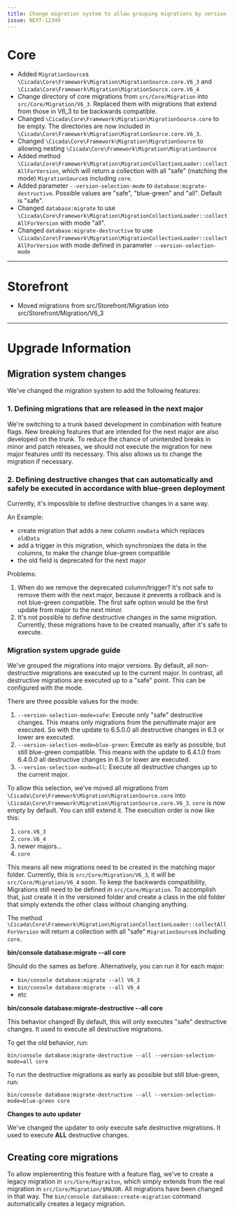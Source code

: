 ```yaml
---
title: Change migration system to allow grouping migrations by version
issue: NEXT-12349
---
```

# Core
* Added `MigrationSource`s `\Cicada\Core\Framework\Migration\MigrationSource.core.V6_3` and `\Cicada\Core\Framework\Migration\MigrationSource.core.V6_4`
* Change directory of core migrations from `src/Core/Migration` into `src/Core/Migration/V6_3`. Replaced them with migrations that extend from those in V6_3 to be backwards compatible.
* Changed `\Cicada\Core\Framework\Migration\MigrationSource.core` to be empty. The directories are now included in `\Cicada\Core\Framework\Migration\MigrationSource.core.V6_3`.
* Changed `\Cicada\Core\Framework\Migration\MigrationSource` to allowing nesting `\Cicada\Core\Framework\Migration\MigrationSource`
* Added method `\Cicada\Core\Framework\Migration\MigrationCollectionLoader::collectAllForVersion`, which will return a collection with all "safe" (matching the mode) `MigrationSource`s including `core`.
* Added parameter `--version-selection-mode` to `database:migrate-destructive`. Possible values are "safe", "blue-green" and "all". Default is "safe".
* Changed `database:migrate` to use `\Cicada\Core\Framework\Migration\MigrationCollectionLoader::collectAllForVersion` with mode "all".
* Changed `database:migrate-destructive` to use `\Cicada\Core\Framework\Migration\MigrationCollectionLoader::collectAllForVersion` with mode defined in parameter `--version-selection-mode`
___
# Storefront
* Moved migrations from src/Storefront/Migration into src/Storefront/Migration/V6_3
___
# Upgrade Information

## Migration system changes

We've changed the migration system to add the following features:

### 1. Defining migrations that are released in the next major

We're switching to a trunk based development in combination with feature flags. New breaking features that are intended 
for the next major are also developed on the trunk. To reduce the chance of unintended breaks in minor and patch releases, 
we should not execute the migration for new major features until its necessary. This also allows us to change the migration if necessary.

### 2. Defining destructive changes that can automatically and safely be executed in accordance with blue-green deployment

Currently, it's impossible to define destructive changes in a sane way.

An Example:
- create migration that adds a new column `newData` which replaces `oldData`
- add a trigger in this migration, which synchronizes the data in the columns, to make the change blue-green compatible
- the old field is deprecated for the next major

Problems:
1. When do we remove the deprecated column/trigger? It's not safe to remove them with the next major, because it prevents a rollback and is not blue-green compatible. 
   The first safe option would be the first update from major to the next minor.
2. It's not possible to define destructive changes in the same migration. Currently, these migrations have to be created manually, after it's safe to execute.

### Migration system upgrade guide

We've grouped the migrations into major versions. By default, all non-destructive migrations are executed up to the current major. 
In contrast, all destructive migrations are executed up to a "safe" point. This can be configured with the mode.

There are three possible values for the mode:
1. `--version-selection-mode=safe`: Execute only "safe" destructive changes. This means only migrations from the penultimate major are executed. 
   So with the update to 6.5.0.0 all destructive changes in 6.3 or lower are executed.
2. `--version-selection-mode=blue-green`: Execute as early as possible, but still blue-green compatible. 
   This means with the update to 6.4.1.0 from 6.4.0.0 all destructive changes in 6.3 or lower are executed.
3. `--version-selection-mode=all`: Execute all destructive changes up to the current major.

To allow this selection, we've moved all migrations from `\Cicada\Core\Framework\Migration\MigrationSource.core` 
into `\Cicada\Core\Framework\Migration\MigrationSource.core.V6_3`. `core` is now empty by default. You can still extend it. 
The execution order is now like this:
1. `core.V6_3`
2. `core.V6_4`
3. newer majors...
4. `core`

This means all new migrations need to be created in the matching major folder. Currently, this is `src/Core/Migration/V6_3`, 
it will be `src/Core/Migration/V6_4` soon. To keep the backwards compatibility, Migrations still need to be defined in `src/Core/Migration`. 
To accomplish that, just create it in the versioned folder and create a class in the old folder that simply extends the other class without changing anything.  

The method `\Cicada\Core\Framework\Migration\MigrationCollectionLoader::collectAllForVersion` will return a collection with all "safe" `MigrationSource`s including `core`.

**bin/console database:migrate --all core**

Should do the sames as before. Alternatively, you can run it for each major:
- `bin/console database:migrate --all V6_3`
- `bin/console database:migrate --all V6_4`
- etc

**bin/console database:migrate-destructive --all core**

This behavior changed! By default, this will only executes "safe" destructive changes. It used to execute all destructive migrations.

To get the old behavior, run:

`bin/console database:migrate-destructive --all --version-selection-mode=all core`

To run the destructive migrations as early as possible but still blue-green, run:

`bin/console database:migrate-destructive --all --version-selection-mode=blue-green core`

**Changes to auto updater**

We've changed the updater to only execute safe destructive migrations. It used to execute **ALL** destructive changes.

## Creating core migrations

To allow implementing this feature with a feature flag, we've to create a legacy migration in `src/Core/Migraiton`, 
which simply extends from the real migration in `src/Core/Migration/$MAJOR`. All migrations have been changed in that way.
The `bin/console database:create-migration` command automatically creates a legacy migration.
